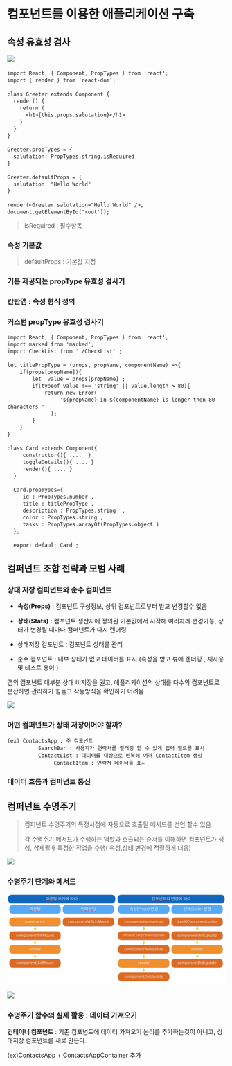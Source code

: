 컴포넌트를 이용한 애플리케이션 구축
===================================

속성 유효성 검사
----------------

![](https://image.slidesharecdn.com/react-w3c-html-kig-170125044932/95/react-demo-15-638.jpg?cb=1485320719)

```
import React, { Component, PropTypes } from 'react';
import { render } from 'react-dom';

class Greeter extends Component {
  render() {
    return (
      <h1>{this.props.salutation}</h1>
    )
  }
}

Greeter.propTypes = {
  salutation: PropTypes.string.isRequired
}

Greeter.defaultProps = {
  salutation: "Hello World"
}

render(<Greeter salutation="Hello World" />, document.getElementById('root'));
```

> isRequired : 필수항목

### 속성 기본값

> defaultProps : 기본값 지정

### 기본 제공되는 propType 유효성 검사기

### 칸반앱 : 속성 형식 정의

### 커스텀 propType 유효성 검사기

```
import React, { Component, PropTypes } from 'react';
import marked from 'marked';
import CheckList from './CheckList' ;

let titlePropType = (props, propName, componentName) =>{
    if(props[propName]){
        let  value = props[propName] ;
        if(typeof value !== 'string' || value.length > 80){
            return new Error(
                 '${propName} in ${componentName} is longer then 80 characters '
              );
        }
    }
}

class Card extends Component{
     constructor(){ ....  }
     toggleDetails(){ .... }
     render(){ .... }    
  }

  Card.propTypes={
     id : PropTypes.number ,
     title : titlePropType ,
     description : PropTypes.string  ,
     color : PropTypes.string ,
     tasks : PropTypes.arrayOf(PropTypes.object )     
  };

  export default Card ;
```

컴퍼넌트 조합 전략과 모범 사례
------------------------------

### 상태 저장 컴퍼넌트와 순수 컴퍼넌트

-	**속성(Props)** : 컴포넌트 구성정보, 상위 컴포넌트로부터 받고 변경할수 없음
-	**상태(Stats)** : 컴포넌트 생산자에 정의된 기본값에서 시작해 여러차레 변경가능, 상태가 변경될 때마다 컴퍼넌트가 다시 렌더링

-	상태저장 컴포넌트 : 컴포넌트 상태를 관리

-	순수 컴포넌트 : 내부 상태가 없고 데이터를 표시 (속성을 받고 뷰에 렌더링 , 재사용 및 테스트 용이 )

앱의 컴포넌트 대부분 상태 비저장을 권고, 애플리케이션의 상태를 다수의 컴포넌트로 분산하면 관리하기 힘들고 작동방식을 확인하기 어려움

![](https://image.slidesharecdn.com/react-w3c-html-kig-170125044932/95/react-demo-16-638.jpg?cb=1485320719)

### 어떤 컴퍼넌트가 상태 저장이어야 할까?

```
(ex) ContactsApp : 주 컴포넌트
          SearchBar : 사용자가 연락처를 필터링 할 수 있게 입력 필드를 표시
          ContactList : 데이터를 대상으로 반복해 여러 ContactItem 생성
               ContactItem : 연락처 데이터를 표시
```

### 데이터 흐름과 컴퍼넌트 통신

컴퍼넌트 수명주기
-----------------

> 컴퍼넌트 수명주기의 특정시점에 자동으로 호출될 메서드를 선언 할수 있음
>
> 각 수명주기 메서드가 수행하는 역할과 호출되는 순서를 이해하면 컴포넌트가 생성, 삭제될때 특정한 작업을 수행( 속성,상태 변경에 적절하게 대응)

![ ](https://image.slidesharecdn.com/react-w3c-html-kig-170125044932/95/react-demo-17-638.jpg?cb=1485320719)

### 수명주기 단계와 메서드

![](https://github.com/CalyFactory/CalyFactory.github.io/blob/master/assets/img/refgjin/post7_flow.png?raw=true)

![](https://velopert.com/wp-content/uploads/2016/03/Screenshot-from-2016-12-10-00-21-26-1.png)

### 수명주기 함수의 실제 활용 : 데이터 가져오기

**컨테이너 컴포넌트** : 기존 컴포넌트에 데이터 가져오기 논리를 추가하는것이 아니고, 상태저장 컴포넌트를 새로 만든다.

(ex)ContactsApp + ContactsAppContainer 추가

